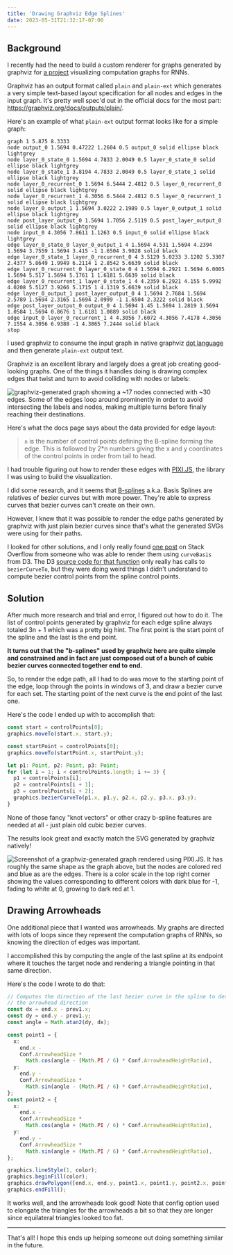 ```yaml
---
title: 'Drawing Graphviz Edge Splines'
date: 2023-05-31T21:32:17-07:00
---
```


## Background

I recently had the need to build a custom renderer for graphs generated by graphviz for [a project](https://github.com/ameobea/rnn-viz) visualizing computation graphs for RNNs.

Graphviz has an output format called `plain` and `plain-ext` which generates a very simple text-based layout specification for all nodes and edges in the input graph. It's pretty well spec'd out in the official docs for the most part: <https://graphviz.org/docs/outputs/plain/>.

Here's an example of what `plain-ext` output format looks like for a simple graph:

```
graph 1 5.875 8.3333
node output_0 1.5694 0.47222 1.2604 0.5 output_0 solid ellipse black lightgrey
node layer_0_state_0 1.5694 4.7833 2.0049 0.5 layer_0_state_0 solid ellipse black lightgrey
node layer_0_state_1 3.8194 4.7833 2.0049 0.5 layer_0_state_1 solid ellipse black lightgrey
node layer_0_recurrent_0 1.5694 6.5444 2.4812 0.5 layer_0_recurrent_0 solid ellipse black lightgrey
node layer_0_recurrent_1 4.3056 6.5444 2.4812 0.5 layer_0_recurrent_1 solid ellipse black lightgrey
node layer_0_output_1 1.5694 3.0222 2.1989 0.5 layer_0_output_1 solid ellipse black lightgrey
node post_layer_output_0 1.5694 1.7056 2.5119 0.5 post_layer_output_0 solid ellipse black lightgrey
node input_0 4.3056 7.8611 1.1263 0.5 input_0 solid ellipse black lightgrey
edge layer_0_state_0 layer_0_output_1 4 1.5694 4.531 1.5694 4.2394 1.5694 3.7559 1.5694 3.415 -1 1.6504 3.9028 solid black
edge layer_0_state_1 layer_0_recurrent_0 4 3.5129 5.0233 3.1202 5.3307 2.4377 5.8649 1.9949 6.2114 1 2.8542 5.6639 solid black
edge layer_0_recurrent_0 layer_0_state_0 4 1.5694 6.2921 1.5694 6.0005 1.5694 5.517 1.5694 5.1761 1 1.6181 5.6639 solid black
edge layer_0_recurrent_1 layer_0_state_1 4 4.2359 6.2921 4.155 5.9992 4.0208 5.5127 3.9266 5.1715 1 4.1319 5.6639 solid black
edge layer_0_output_1 post_layer_output_0 4 1.5694 2.7684 1.5694 2.5789 1.5694 2.3165 1.5694 2.0999 -1 1.6504 2.3222 solid black
edge post_layer_output_0 output_0 4 1.5694 1.45 1.5694 1.2819 1.5694 1.0584 1.5694 0.8676 1 1.6181 1.0889 solid black
edge input_0 layer_0_recurrent_1 4 4.3056 7.6072 4.3056 7.4178 4.3056 7.1554 4.3056 6.9388 -1 4.3865 7.2444 solid black
stop
```

I used graphviz to consume the input graph in native graphviz [dot language](https://graphviz.org/doc/info/lang.html) and then generate `plain-ext` output text.

Graphviz is an excellent library and largely does a great job creating good-looking graphs. One of the things it handles doing is drawing complex edges that twist and turn to avoid colliding with nodes or labels:

![graphviz-generated graph showing a ~17 nodes connected with ~30 edges.  Some of the edges loop around prominently in order to avoid intersecting the labels and nodes, making multiple turns before finally reaching their destinations.](https://i.ameo.link/b4r.svg)

Here's what the docs page says about the data provided for edge layout:

> `n` is the number of control points defining the B-spline forming the edge. This is followed by 2\*n numbers giving the x and y coordinates of the control points in order from tail to head.

I had trouble figuring out how to render these edges with [PIXI.JS](https://pixijs.com/), the library I was using to build the visualization.

I did some research, and it seems that [B-splines](https://en.wikipedia.org/wiki/B-spline) a.k.a. Basis Splines are relatives of bezier curves but with more power. They're able to express curves that bezier curves can't create on their own.

However, I knew that it was possible to render the edge paths generated by graphviz with just plain bezier curves since that's what the generated SVGs were using for their paths.

I looked for other solutions, and I only really found [one post](https://stackoverflow.com/questions/53934876/how-to-draw-a-graphviz-spline-in-d3) on Stack Overflow from someone who was able to render them using `curveBasis` from D3. The D3 [source code for that function](https://github.com/d3/d3-shape/blob/main/src/curve/basis.js) only really has calls to `bezierCurveTo`, but they were doing weird things I didn't understand to compute bezier control points from the spline control points.

## Solution

After much more research and trial and error, I figured out how to do it. The list of control points generated by graphviz for each edge spline always totaled 3n + 1 which was a pretty big hint. The first point is the start point of the spline and the last is the end point.

**It turns out that the "b-splines" used by graphviz here are quite simple and constrained and in fact are just composed out of a bunch of cubic bezier curves connected together end to end.**

So, to render the edge path, all I had to do was move to the starting point of the edge, loop through the points in windows of 3, and draw a bezier curve for each set. The starting point of the next curve is the end point of the last one.

Here's the code I ended up with to accomplish that:

```ts
const start = controlPoints[0];
graphics.moveTo(start.x, start.y);

const startPoint = controlPoints[0];
graphics.moveTo(startPoint.x, startPoint.y);

let p1: Point, p2: Point, p3: Point;
for (let i = 1; i < controlPoints.length; i += 3) {
  p1 = controlPoints[i];
  p2 = controlPoints[i + 1];
  p3 = controlPoints[i + 2];
  graphics.bezierCurveTo(p1.x, p1.y, p2.x, p2.y, p3.x, p3.y);
}
```

None of those fancy "knot vectors" or other crazy b-spline features are needed at all - just plain old cubic bezier curves.

The results look great and exactly match the SVG generated by graphviz natively!

![Screenshot of a graphviz-generated graph rendered using PIXI.JS.  It has roughly the same shape as the graph above, but the nodes are colored red and blue as are the edges.  There is a color scale in the top right corner showing the values corresponding to different colors with dark blue for -1, fading to white at 0, growing to dark red at 1.](https://i.ameo.link/b4s.jpg)

## Drawing Arrowheads

One additional piece that I wanted was arrowheads. My graphs are directed with lots of loops since they represent the computation graphs of RNNs, so knowing the direction of edges was important.

I accomplished this by computing the angle of the last spline at its endpoint where it touches the target node and rendering a triangle pointing in that same direction.

Here's the code I wrote to do that:

```ts
// Computes the direction of the last bezier curve in the spline to determine
// the arrowhead direction
const dx = end.x - prev1.x;
const dy = end.y - prev1.y;
const angle = Math.atan2(dy, dx);

const point1 = {
  x:
    end.x -
    Conf.ArrowheadSize *
      Math.cos(angle - (Math.PI / 6) * Conf.ArrowheadHeightRatio),
  y:
    end.y -
    Conf.ArrowheadSize *
      Math.sin(angle - (Math.PI / 6) * Conf.ArrowheadHeightRatio),
};
const point2 = {
  x:
    end.x -
    Conf.ArrowheadSize *
      Math.cos(angle + (Math.PI / 6) * Conf.ArrowheadHeightRatio),
  y:
    end.y -
    Conf.ArrowheadSize *
      Math.sin(angle + (Math.PI / 6) * Conf.ArrowheadHeightRatio),
};

graphics.lineStyle(1, color);
graphics.beginFill(color);
graphics.drawPolygon([end.x, end.y, point1.x, point1.y, point2.x, point2.y]);
graphics.endFill();
```

It works well, and the arrowheads look good! Note that config option used to elongate the triangles for the arrowheads a bit so that they are longer since equilateral triangles looked too fat.

---

That's all! I hope this ends up helping someone out doing something similar in the future.
